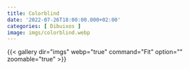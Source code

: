 ```yaml
---
title: Colorblind
date: '2022-07-26T18:00:00.000+02:00'
categories: [ Dibuixos ]
image: imgs/colorblind.webp
---
```


{{< gallery dir="imgs" webp="true" command="Fit" option="" zoomable="true" >}}
